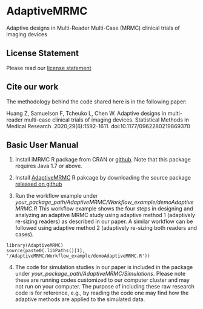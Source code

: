 # AdaptiveMRMC
Adaptive designs in Multi-Reader Multi-Case (MRMC) clinical trials of imaging devices

## License Statement
Please read our [license statement](https://github.com/DIDSR/AdaptiveMRMC/blob/main/LICENSE-STATEMENT.md)

## Cite our work
The methodology behind the code shared here is in the following paper:

Huang Z, Samuelson F, Tcheuko L, Chen W. Adaptive designs in multi-reader multi-case clinical trials of imaging devices. Statistical Methods in Medical Research. 2020;29(6):1592-1611. doi:10.1177/0962280219869370

## Basic User Manual

1. Install iMRMC R package from CRAN or [github](https://github.com/DIDSR/iMRMC). Note that this package requires Java 1.7 or above.

2. Install [AdaptiveMRMC](https://github.com/DIDSR/AdaptiveMRMC) R pakcage by downloading the source package [released on github](https://github.com/WeijieChen/AdaptiveMRMC/releases/download/1st_release/AdaptiveMRMC_1.0.0.tar.gz)
3. Run the workflow example under *your_package_path/AdaptiveMRMC/Workflow_example/demoAdaptiveMRMC.R* This workflow example shows the four steps in designing and analyzing an adaptive MRMC study using adaptive method 1 (adaptively re-sizing readers) as described in our paper. A similar workflow can be followed using adaptive method 2 (adaptively re-sizing both readers and cases).

  `library(AdaptiveMRMC)`  
  `source(paste0(.libPaths()[1], '/AdaptiveMRMC/Workflow_example/demoAdaptiveMRMC.R'))` 
  
4. The code for simulation studies in our paper is included in the package under *your_package_path/AdaptiveMRMC/Simulations*. Please note these are running codes customized to our computer cluster and may not run on your computer. The purpose of including these raw research code is for reference, e.g., by reading the code one may find how the adaptive methods are applied to the simulated data.
